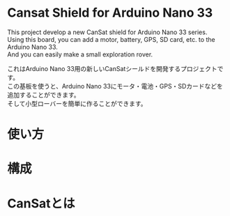# Cansat Shield for Arduino Nano 33
This project develop a new CanSat shield for Arduino Nano 33 series.  
Using this board, you can add a motor, battery, GPS, SD card, etc. to the Arduino Nano 33.  
And you can easily make a small exploration rover.  

これはArduino Nano 33用の新しいCanSatシールドを開発するプロジェクトです。  
この基板を使うと、Arduino Nano 33にモータ・電池・GPS・SDカードなどを追加することができます。  
そして小型ローバーを簡単に作ることができます。

# 使い方

# 構成

# CanSatとは